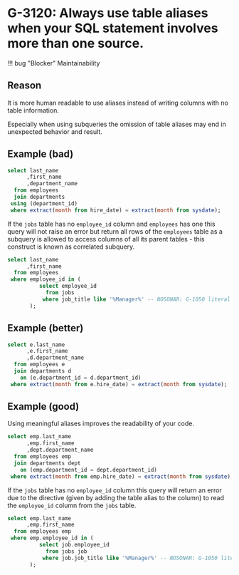 # G-3120: Always use table aliases when your SQL statement involves more than one source.

!!! bug "Blocker"
    Maintainability

## Reason

It is more human readable to use aliases instead of writing columns with no table information.

Especially when using subqueries the omission of table aliases may end in unexpected behavior and result. 

## Example (bad)

``` sql hl_lines="1-3"
select last_name
      ,first_name
      ,department_name
  from employees
  join departments
 using (department_id)
 where extract(month from hire_date) = extract(month from sysdate);
```

If the `jobs` table has no `employee_id` column and `employees` has one this query will not raise an error but return all rows of the `employees` table as a subquery is allowed to access columns of all its parent tables - this construct is known as correlated subquery.

``` sql hl_lines="5"
select last_name
      ,first_name
  from employees
 where employee_id in (
          select employee_id
            from jobs
           where job_title like '%Manager%' -- NOSONAR: G-1050 literal is ok for a standalone query
       );
```

## Example (better)

``` sql hl_lines="1-3"
select e.last_name
      ,e.first_name
      ,d.department_name
  from employees e
  join departments d
    on (e.department_id = d.department_id)
 where extract(month from e.hire_date) = extract(month from sysdate);
```

## Example (good)

Using meaningful aliases improves the readability of your code.

``` sql hl_lines="1-3"
select emp.last_name
      ,emp.first_name
      ,dept.department_name
  from employees emp
  join departments dept
    on (emp.department_id = dept.department_id)
 where extract(month from emp.hire_date) = extract(month from sysdate);
```

If the `jobs` table has no `employee_id` column this query will return an error due to the directive (given by adding the table alias to the column) to read the `employee_id` column from the `jobs` table.

``` sql hl_lines="5"
select emp.last_name
      ,emp.first_name
  from employees emp
 where emp.employee_id in (
          select job.employee_id
            from jobs job
           where job.job_title like '%Manager%' -- NOSONAR: G-1050 literal is ok for a standalone query
       );
```
